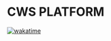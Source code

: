<h1>CWS PLATFORM</h1>


<a href="https://wakatime.com/badge/github/Pedro-Sanchez-Cardenas/CWS-SPA"><img src="https://wakatime.com/badge/github/Pedro-Sanchez-Cardenas/CWS-SPA.svg" alt="wakatime"></a>
